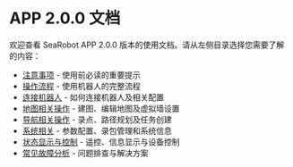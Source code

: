 # APP 2.0.0 文档

欢迎查看 SeaRobot APP 2.0.0 版本的使用文档。请从左侧目录选择您需要了解的内容：

- [注意事项](./notices.md) - 使用前必读的重要提示
- [操作流程](./process.md) - 使用机器人的完整流程
- [连接机器人](./connection.md) - 如何连接机器人及相关配置
- [地图相关操作](./map.md) - 建图、编辑地图及虚拟墙设置
- [导航相关操作](./navigation.md) - 录点、路径规划及任务创建
- [系统相关](./system.md) - 参数配置、录包管理和系统信息
- [状态显示与控制](./status.md) - 遥控、信息显示与设备控制
- [常见故障分析](./troubleshooting.md) - 问题排查与解决方案 